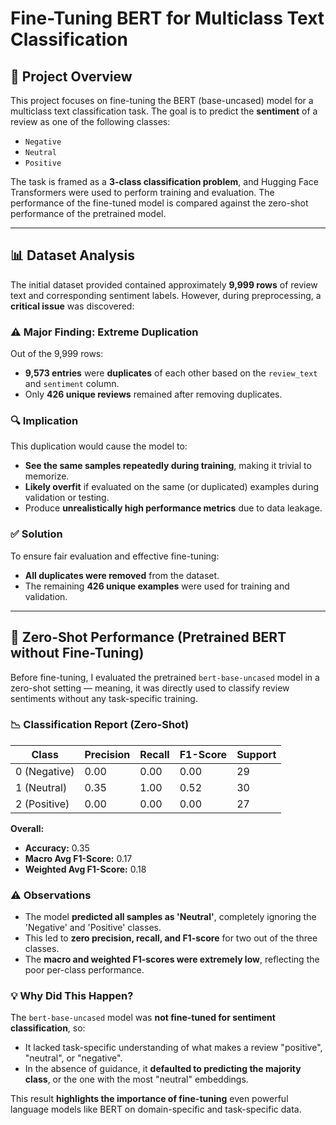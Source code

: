 # Fine-Tuning BERT for Multiclass Text Classification

## 📌 Project Overview

This project focuses on fine-tuning the BERT (base-uncased) model for a multiclass text classification task. The goal is to predict the **sentiment** of a review as one of the following classes:
- `Negative`
- `Neutral`
- `Positive`

The task is framed as a **3-class classification problem**, and Hugging Face Transformers were used to perform training and evaluation. The performance of the fine-tuned model is compared against the zero-shot performance of the pretrained model.

---

## 📊 Dataset Analysis

The initial dataset provided contained approximately **9,999 rows** of review text and corresponding sentiment labels. However, during preprocessing, a **critical issue** was discovered:

### ⚠️ Major Finding: Extreme Duplication

Out of the 9,999 rows:
- **9,573 entries** were **duplicates** of each other based on the `review_text` and `sentiment` column.
- Only **426 unique reviews** remained after removing duplicates.

### 🔍 Implication

This duplication would cause the model to:
- **See the same samples repeatedly during training**, making it trivial to memorize.
- **Likely overfit** if evaluated on the same (or duplicated) examples during validation or testing.
- Produce **unrealistically high performance metrics** due to data leakage.

### ✅ Solution

To ensure fair evaluation and effective fine-tuning:
- **All duplicates were removed** from the dataset.
- The remaining **426 unique examples** were used for training and validation.

---

## 🚫 Zero-Shot Performance (Pretrained BERT without Fine-Tuning)

Before fine-tuning, I evaluated the pretrained `bert-base-uncased` model in a zero-shot setting — meaning, it was directly used to classify review sentiments without any task-specific training.

### 📉 Classification Report (Zero-Shot)

| Class | Precision | Recall | F1-Score | Support |
|-------|-----------|--------|----------|---------|
| 0 (Negative) | 0.00 | 0.00 | 0.00 | 29 |
| 1 (Neutral)  | 0.35 | 1.00 | 0.52 | 30 |
| 2 (Positive) | 0.00 | 0.00 | 0.00 | 27 |

**Overall:**
- **Accuracy:** 0.35  
- **Macro Avg F1-Score:** 0.17  
- **Weighted Avg F1-Score:** 0.18  

### ⚠️ Observations

- The model **predicted all samples as 'Neutral'**, completely ignoring the 'Negative' and 'Positive' classes.
- This led to **zero precision, recall, and F1-score** for two out of the three classes.
- The **macro and weighted F1-scores were extremely low**, reflecting the poor per-class performance.

### 💡 Why Did This Happen?

The `bert-base-uncased` model was **not fine-tuned for sentiment classification**, so:
- It lacked task-specific understanding of what makes a review "positive", "neutral", or "negative".
- In the absence of guidance, it **defaulted to predicting the majority class**, or the one with the most "neutral" embeddings.

This result **highlights the importance of fine-tuning** even powerful language models like BERT on domain-specific and task-specific data.



